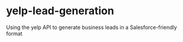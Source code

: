 # yelp-lead-generation
Using the yelp API to generate business leads in a Salesforce-friendly format
